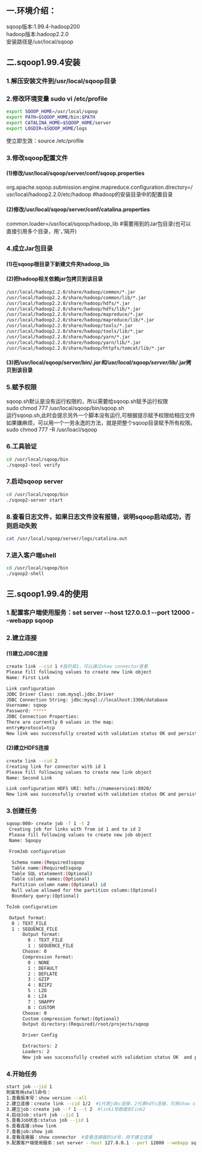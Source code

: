 ## 一.环境介绍：
sqoop版本:1.99.4-hadoop200  
hadoop版本:hadoop2.2.0  
安装路径是/usr/local/sqoop  
## 二.sqoop1.99.4安装
### 1.解压安装文件到/usr/local/sqoop目录
### 2.修改环境变量 sudo vi /etc/profile

```bash
export SQOOP_HOME=/usr/local/sqoop  
export PATH=$SQOOP_HOME/bin:$PATH  
export CATALINA_HOME=$SQOOP_HOME/server  
export LOGDIR=$SQOOP_HOME/logs
```

使立即生效：source /etc/profile

### 3.修改sqoop配置文件
#### (1)修改/usr/local/sqoop/server/conf/sqoop.properties
org.apache.sqoop.submission.engine.mapreduce.configuration.directory=/usr/local/hadoop2.2.0/etc/hadoop #hadoop的安装目录中的配置目录
#### (2)修改/usr/local/sqoop/server/conf/catalina.properties
common.loader=/usr/local/sqoop/hadoop_lib     #需要用到的Jar包目录(也可以直接引用多个目录，用‘，’隔开)

### 4.成立Jar包目录
#### (1)在sqoop根目录下新建文件夹hadoop_lib
#### (2)把hadoop相关依赖jar包拷贝到该目录
```bash
/usr/local/hadoop2.2.0/share/hadoop/common/*.jar
/usr/local/hadoop2.2.0/share/hadoop/common/lib/*.jar
/usr/local/hadoop2.2.0/share/hadoop/hdfs/*.jar
/usr/local/hadoop2.2.0/share/hadoop/hdfs/lib/*.jar
/usr/local/hadoop2.2.0/share/hadoop/mapreduce/*.jar
/usr/local/hadoop2.2.0/share/hadoop/mapreduce/lib/*.jar
/usr/local/hadoop2.2.0/share/hadoop/tools/*.jar
/usr/local/hadoop2.2.0/share/hadoop/tools/lib/*.jar
/usr/local/hadoop2.2.0/share/hadoop/yarn/*.jar
/usr/local/hadoop2.2.0/share/hadoop/yarn/lib/*.jar
/usr/local/hadoop2.2.0/share/hadoop/httpfs/tomcat/lib/*.jar
```
#### (3)把/usr/local/sqoop/server/bin/*.jar和/usr/local/sqoop/server/lib/*.jar拷贝到该目录

### 5.赋予权限
sqoop.sh默认是没有运行权限的，所以需要给sqoop.sh赋予运行权限  
sudo chmod 777 /usr/local/sqoop/bin/sqoop.sh  
运行sqoop.sh,此时会提示另外一个脚本没有运行,可根据提示赋予权限给相应文件  
如果嫌麻烦，可以用一个一劳永逸的方法，就是把整个sqoop目录赋予所有权限。  
sudo chmod 777 -R /usr/loacl/sqoop  

### 6.工具验证
```bash
cd /usr/local/sqoop/bin  
./sqoop2-tool verify
```

### 7.启动sqoop server
```bash
cd /usr/local/sqoop/bin  
./sqoop2-server start
```
### 8.查看日志文件，如果日志文件没有报错，说明sqoop启动成功，否则启动失败

```bash
cat /usr/local/sqoop/server/logs/catalina.out
```

### 7.进入客户端shell
```bash
cd /usr/local/sqoop/bin
./sqoop2-shell
```
## 三.sqoop1.99.4的使用
### 1.配置客户端使用服务：set server --host 127.0.0.1 --port 12000 --webapp sqoop
### 2.建立连接
#### (1)建立JDBC连接
```bash
create link --cid 1 #我的是1，可以通过show connector查看
Please fill following values to create new link object
Name: First Link

Link configuration
JDBC Driver Class: com.mysql.jdbc.Driver
JDBC Connection String: jdbc:mysql://localhost:3306/database
Username: sqoop
Password: *****
JDBC Connection Properties:
There are currently 0 values in the map:
entry#protocol=tcp
New link was successfully created with validation status OK and persistent id 1
```

#### (2)建立HDFS连接
```bash
create link --cid 2
Creating link for connector with id 1
Please fill following values to create new link object
Name: Second Link

Link configuration HDFS URI: hdfs://nameservice1:8020/
New link was successfully created with validation status OK and persistent id 2
```
### 3.创建任务
```bash
sqoop:000> create job -f 1 -t 2
 Creating job for links with from id 1 and to id 2
 Please fill following values to create new job object
 Name: Sqoopy

 FromJob configuration

  Schema name:(Required)sqoop
  Table name:(Required)sqoop
  Table SQL statement:(Optional)
  Table column names:(Optional)
  Partition column name:(Optional) id
  Null value allowed for the partition column:(Optional)
  Boundary query:(Optional)

ToJob configuration

 Output format:
  0 : TEXT_FILE
  1 : SEQUENCE_FILE
      Output format:
        0 : TEXT_FILE
        1 : SEQUENCE_FILE
      Choose: 0
      Compression format:
        0 : NONE
        1 : DEFAULT
        2 : DEFLATE
        3 : GZIP
        4 : BZIP2
        5 : LZO
        6 : LZ4
        7 : SNAPPY
        8 : CUSTOM
      Choose: 0
      Custom compression format:(Optional)
      Output directory:(Required)/root/projects/sqoop

      Driver Config

      Extractors: 2
      Loaders: 2
      New job was successfully created with validation status OK  and persistent id 1
```

### 4.开始任务
```bash
start job --jid 1
附属常用shell命令：
1.查看版本号：show version --all
2.建立连接：create link --cid 1/2  #1代表jdbc连接，2代表hdfs连接，可用show connector查看  
3.建立job：create job --f 1 --t 2  #link1导数据到link2
4.启动Job：start job --jid 1
5.查看Job状态:status job --jid 1
6.查看连接:show link
7.查看job:show job
8.查看连接器：show connector  #查看连接器的id号，用于建立连接
9.配置客户端使用服务：set server --host 127.0.0.1 --port 12000 --webapp sqoop
```
